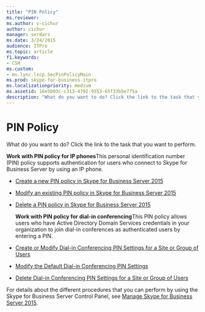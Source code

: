 ```yaml
---
title: "PIN Policy"
ms.reviewer: 
ms.author: v-cichur
author: cichur
manager: serdars
ms.date: 3/24/2015
audience: ITPro
ms.topic: article
f1.keywords:
- CSH
ms.custom:
- ms.lync.lscp.SecPinPolicyMain
ms.prod: skype-for-business-itpro
ms.localizationpriority: medium
ms.assetid: 16e5b03c-c313-4792-9353-65f33b5e775a
description: "What do you want to do? Click the link to the task that you want to perform."
---
```


# PIN Policy

What do you want to do? Click the link to the task that you want to perform.

 **Work with PIN policy for IP phones**This personal identification number (PIN) policy supports authentication for users who connect to Skype for Business Server by using an IP phone.
- [Create a new PIN policy in Skype for Business Server 2015](../../manage/authentication/create-a-new-pin-policy.md)

- [Modify an existing PIN policy in Skype for Business Server 2015](../../manage/authentication/modify-an-existing-pin-policy.md)

- [Delete a PIN policy in Skype for Business Server 2015](../../manage/authentication/delete-a-pin-policy.md)

  **Work with PIN policy for dial-in conferencing**This PIN policy allows users who have Active Directory Domain Services credentials in your organization to join dial-in conferences as authenticated users by entering a PIN.
- [Create or Modify Dial-in Conferencing PIN Settings for a Site or Group of Users](/previous-versions/office/lync-server-2013/lync-server-2013-create-or-modify-dial-in-conferencing-pin-settings-for-a-site-or-group-of-users)

- [Modify the Default Dial-in Conferencing PIN Settings](/previous-versions/office/lync-server-2013/lync-server-2013-modify-the-default-dial-in-conferencing-pin-settings)

- [Delete Dial-in Conferencing PIN Settings for a Site or Group of Users](/previous-versions/office/lync-server-2013/lync-server-2013-delete-dial-in-conferencing-pin-settings-for-a-site-or-group-of-users)

For details about the different procedures that you can perform by using the Skype for Business Server Control Panel, see [Manage Skype for Business Server 2015](../../manage/manage.md).